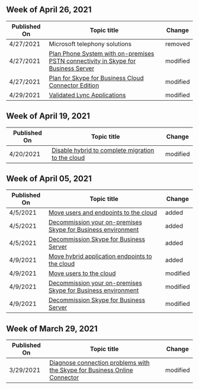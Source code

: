 <!-- This file is generated automatically each week. Changes made to this file will be overwritten.-->



## Week of April 26, 2021


| Published On |Topic title | Change |
|------|------------|--------|
| 4/27/2021 | Microsoft telephony solutions | removed |
| 4/27/2021 | [Plan Phone System with on-premises PSTN connectivity in Skype for Business Server](/SkypeForBusiness/skype-for-business-hybrid-solutions/plan-your-phone-system-cloud-pbx-solution/plan-phone-system-with-on-premises-pstn-connectivity) | modified |
| 4/27/2021 | [Plan for Skype for Business Cloud Connector Edition](/SkypeForBusiness/skype-for-business-hybrid-solutions/plan-your-phone-system-cloud-pbx-solution/plan-skype-for-business-cloud-connector-edition) | modified |
| 4/29/2021 | [Validated Lync Applications](/SkypeForBusiness/lync-cert/validated-lync-apps) | modified |


## Week of April 19, 2021


| Published On |Topic title | Change |
|------|------------|--------|
| 4/20/2021 | [Disable hybrid to complete migration to the cloud](/SkypeForBusiness/hybrid/cloud-consolidation-disabling-hybrid) | modified |


## Week of April 05, 2021


| Published On |Topic title | Change |
|------|------------|--------|
| 4/5/2021 | [Move users and endpoints to the cloud](/SkypeForBusiness/hybrid/decommission-move-on-prem-users) | added |
| 4/5/2021 | [Decommission your on-premises Skype for Business environment](/SkypeForBusiness/hybrid/decommission-on-prem-overview) | added |
| 4/5/2021 | [Decommission Skype for Business Server](/SkypeForBusiness/hybrid/decommission-remove-on-prem) | added |
| 4/9/2021 | [Move hybrid application endpoints to the cloud](/SkypeForBusiness/hybrid/decommission-move-on-prem-endpoints) | added |
| 4/9/2021 | [Move users to the cloud](/SkypeForBusiness/hybrid/decommission-move-on-prem-users) | modified |
| 4/9/2021 | [Decommission your on-premises Skype for Business environment](/SkypeForBusiness/hybrid/decommission-on-prem-overview) | modified |
| 4/9/2021 | [Decommission Skype for Business Server](/SkypeForBusiness/hybrid/decommission-remove-on-prem) | modified |


## Week of March 29, 2021


| Published On |Topic title | Change |
|------|------------|--------|
| 3/29/2021 | [Diagnose connection problems with the Skype for Business Online Connector](/SkypeForBusiness/set-up-your-computer-for-windows-powershell/diagnose-problems-with-the-skype-for-business-online-connector) | modified |
